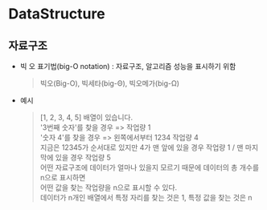 # DataStructure

## 자료구조

- 빅 오 표기법(big-O notation) : 자료구조, 알고리즘 성능을 표시하기 위함
  > 빅오(Big-O), 빅세타(big-Θ), 빅오메가(big-Ω)

- 예시
  > [1, 2, 3, 4, 5] 배열이 있습니다. <br>
  > '3번째 숫자'를 찾을 경우 => 작업량 1 <br>
  > '숫자 4'를 찾을 경우 => 왼쪽에서부터 1234 작업량 4 <br>
  > 지금은 12345가 순서대로 있지만 4가 맨 앞에 있을 경우 작업량 1 / 맨 마지막에 있을 경우 작업량 5 <br>
  > 어떤 자료구조에 데이터가 얼마나 있을지 모르기 때문에 데이터의 총 개수를 n으로 표시하면 <br>
  > 어떤 값을 찾는 작업량을 n으로 표시할 수 있다. <br>
  > 데이터가 n개인 배열에서 특정 자리를 찾는 것은 1, 특정 값을 찾는 것은 n
